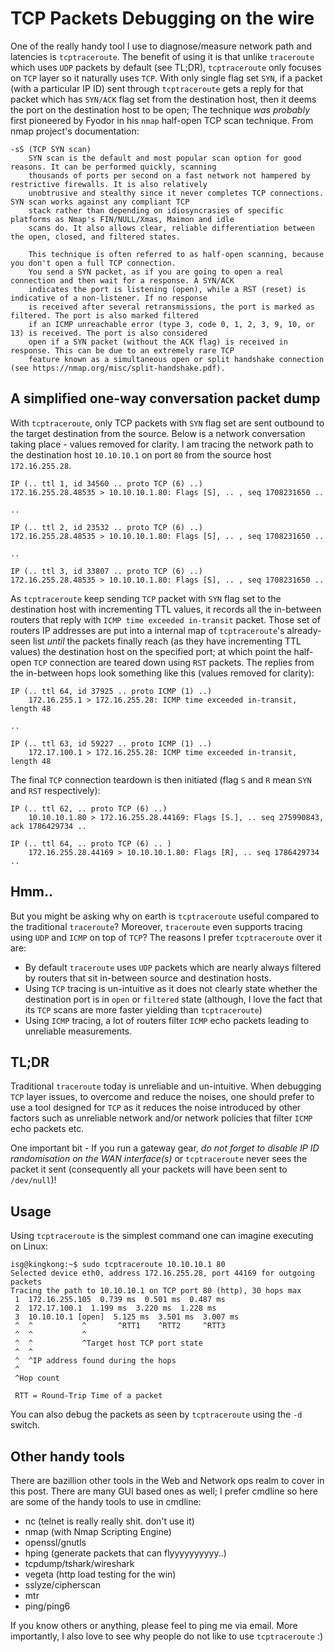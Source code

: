 # TCP Packets Debugging on the wire

One of the really handy tool I use to diagnose/measure network path and latencies is `tcptraceroute`. The benefit of 
using it is that unlike `traceroute` which uses `UDP` packets by default (see TL;DR), `tcptraceroute` only focuses on
`TCP` layer so it naturally uses `TCP`. With only single flag set `SYN`, if a packet (with a particular IP ID)
sent through `tcptraceroute` gets a reply for that packet which has `SYN/ACK` flag set from the destination host, then it deems
the port on the destination host to be open; The technique *was probably* first pioneered by Fyodor in his `nmap` half-open 
TCP scan technique. From nmap project's documentation:
    
    -sS (TCP SYN scan)
        SYN scan is the default and most popular scan option for good reasons. It can be performed quickly, scanning 
        thousands of ports per second on a fast network not hampered by restrictive firewalls. It is also relatively 
        unobtrusive and stealthy since it never completes TCP connections. SYN scan works against any compliant TCP 
        stack rather than depending on idiosyncrasies of specific platforms as Nmap's FIN/NULL/Xmas, Maimon and idle 
        scans do. It also allows clear, reliable differentiation between the open, closed, and filtered states.
        
        This technique is often referred to as half-open scanning, because you don't open a full TCP connection. 
        You send a SYN packet, as if you are going to open a real connection and then wait for a response. A SYN/ACK
        indicates the port is listening (open), while a RST (reset) is indicative of a non-listener. If no response
        is received after several retransmissions, the port is marked as filtered. The port is also marked filtered
        if an ICMP unreachable error (type 3, code 0, 1, 2, 3, 9, 10, or 13) is received. The port is also considered
        open if a SYN packet (without the ACK flag) is received in response. This can be due to an extremely rare TCP
        feature known as a simultaneous open or split handshake connection (see https://nmap.org/misc/split-handshake.pdf). 

## A simplified one-way conversation packet dump

With `tcptraceroute`, only TCP packets with `SYN` flag set are sent outbound to the target destination from the source. Below is
a network conversation taking place - values removed for clarity. I am tracing the network path to the destination host `10.10.10.1`
on port `80` from the source host `172.16.255.28`.
 
    IP (.. ttl 1, id 34560 .. proto TCP (6) ..)
    172.16.255.28.48535 > 10.10.10.1.80: Flags [S], .. , seq 1708231650 ..
    
    ..
    
    IP (.. ttl 2, id 23532 .. proto TCP (6) ..)
    172.16.255.28.48535 > 10.10.10.1.80: Flags [S], .. , seq 1708231650 ..

    ..
    
    IP (.. ttl 3, id 33807 .. proto TCP (6) ..)
    172.16.255.28.48535 > 10.10.10.1.80: Flags [S], .. , seq 1708231650 ..

As `tcptraceroute` keep sending `TCP` packet with `SYN` flag set to the destination host with incrementing TTL values, it records
all the in-between routers that reply with `ICMP time exceeded in-transit` packet. Those set of routers IP addresses are put into
a internal map of `tcptraceroute`'s already-seen list *until* the packets finally reach (as they have incrementing TTL values) the
destination host on the specified port; at which point the half-open `TCP` connection are teared down using `RST` packets. The
replies from the in-between hops look something like this (values removed for clarity):
    
    IP (.. ttl 64, id 37925 .. proto ICMP (1) ..)
        172.16.255.1 > 172.16.255.28: ICMP time exceeded in-transit, length 48

    ..
    
    IP (.. ttl 63, id 59227 .. proto ICMP (1) ..)
        172.17.100.1 > 172.16.255.28: ICMP time exceeded in-transit, length 48

The final `TCP` connection teardown is then initiated (flag `S` and `R` mean `SYN` and `RST` respectively):
        
    IP (.. ttl 62, .. proto TCP (6) ..)
        10.10.10.1.80 > 172.16.255.28.44169: Flags [S.], .. seq 275990843, ack 1786429734 ..
    
    IP (.. ttl 64, .. proto TCP (6) .. )
        172.16.255.28.44169 > 10.10.10.1.80: Flags [R], .. seq 1786429734 ..   	
    	

## Hmm..
But you might be asking why on earth is `tcptraceroute` useful compared to the traditional `traceroute`? Moreover, 
`traceroute` even supports tracing using `UDP` and `ICMP` on top of `TCP`? The reasons I prefer `tcptraceroute`
over it are:
  * By default `traceroute` uses `UDP` packets which are nearly always filtered by routers that sit in-between source
    and destination hosts.
  * Using `TCP` tracing is un-intuitive as it does not clearly state whether the destination port is in `open` or `filtered` 
    state (although, I love the fact that its `TCP` scans are more faster yielding than `tcptraceroute`)
  * Using `ICMP` tracing, a lot of routers filter `ICMP` echo packets leading to unreliable measurements.    

## TL;DR
Traditional `traceroute` today is unreliable and un-intuitive. When debugging `TCP` layer issues, to overcome and reduce 
the noises, one should prefer to use a tool designed for `TCP` as it reduces the noise introduced by other factors such as 
unreliable network and/or network policies that filter `ICMP` echo packets etc.

One important bit - If you run a gateway gear, *do not forget to disable IP ID randomisation on the WAN interface(s)* 
or `tcptraceroute` never sees the packet it sent (consequently all your packets will have been sent to `/dev/null`)!

## Usage
Using `tcptraceroute` is the simplest command one can imagine executing on Linux:

    isg@kingkong:~$ sudo tcptraceroute 10.10.10.1 80
    Selected device eth0, address 172.16.255.28, port 44169 for outgoing packets
    Tracing the path to 10.10.10.1 on TCP port 80 (http), 30 hops max
     1  172.16.255.105  0.739 ms  0.501 ms  0.487 ms
     2  172.17.100.1  1.199 ms  3.220 ms  1.228 ms
     3  10.10.10.1 [open]  5.125 ms  3.501 ms  3.007 ms
     ^  ^           ^       ^RTT1    ^RTT2     ^RTT3
     ^  ^           ^
     ^  ^           ^Target host TCP port state
     ^  ^
     ^  ^IP address found during the hops
     ^
     ^Hop count
     
     RTT = Round-Trip Time of a packet
   
You can also debug the packets as seen by `tcptraceroute` using the `-d` switch.
   
## Other handy tools
There are bazillion other tools in the Web and Network ops realm to cover in this post. 
There are many GUI based ones as well; I prefer cmdline so here are some of the handy tools to use in cmdline:
  
  * nc (telnet is really really shit. don't use it)
  * nmap (with Nmap Scripting Engine)
  * openssl/gnutls
  * hping (generate packets that can flyyyyyyyyyy..)   
  * tcpdump/tshark/wireshark
  * vegeta (http load testing for the win)
  * sslyze/cipherscan
  * mtr
  * ping/ping6
  
If you know others or anything, please feel to ping me via email. More importantly, I also love to see why people do not
like to use `tcptraceroute` :)